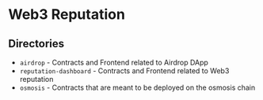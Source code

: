 # Web3 Reputation

## Directories

- `airdrop` - Contracts and Frontend related to Airdrop DApp
- `reputation-dashboard` - Contracts and Frontend related to Web3 reputation
- `osmosis` - Contracts that are meant to be deployed on the osmosis chain